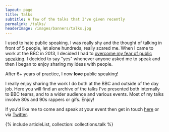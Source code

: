```yaml
---
layout: page
title: Talks
subtitle: A few of the talks that I've given recently
permalink: /talks/
headerImage: /images/banners/talks.jpg
---
```


I used to hate public speaking. I was really shy and the thought of talking in front of 5 people, let alone hundreds, really scared me. When I came to work at the BBC in 2013, I decided I had to [overcome my fear of public speaking](/gain-confidence-at-public-speaking/). I decided to say "yes" whenever anyone asked me to speak and then I began to enjoy sharing my ideas with people.

After 6+ years of practice, I now **love** public speaking!

I really enjoy sharing the work I do both at the BBC and outside of the day job. Here you will find an archive of the talks I've presented both internally to BBC teams, and to a wider audience and various events. Most of my talks involve 80s and 90s rappers or gifs. Enjoy!

If you'd like me to come and speak at your event then get in touch [here](/contact) or via [Twitter]({{socialMedia.twitter.url}}).

{% include articleList, collection: collections.talk %}
